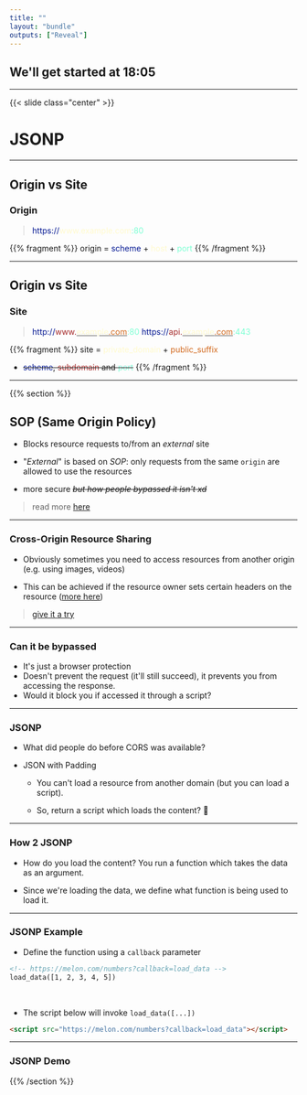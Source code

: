 ```yaml
---
title: ""
layout: "bundle"
outputs: ["Reveal"]
---
```


## We'll get started at 18:05

---

{{< slide class="center" >}}
# JSONP

---

## Origin vs Site

### Origin
> <span style="color: #021691">https://</span><span style="color: #fffacd">www\.example\.com</span><span style="color: #7FFFD4">:80</span>

{{% fragment %}}
origin = <span style="color: #021691">scheme</span> + <span style="color: #fffacd">host</span> + <span style="color: #7FFFD4">port</span>
{{% /fragment %}}

---

## Origin vs Site
### Site
> <span style="color: #021691">http://</span><span style="color: #A52A2A">www.</span><u><span style="color: #fffacd">example</span><span style="color: #D2691E">.com</span></u><span style="color: #7FFFD4">:80</span>
> <span style="color: #021691">https://</span><span style="color: #A52A2A">api.</span><u><span style="color: #fffacd">example</span><span style="color: #D2691E">.com</span></u><span style="color: #7FFFD4">:443</span>

{{% fragment %}}
site = <span style="color: #fffacd">private_domain</span> + <span style="color: #D2691E">public_suffix</span>
* <s><span style="color: #021691">scheme</span>, <span style="color: #A52A2A">subdomain</span> and <span style="color: #7FFFD4">port</span></s>
{{% /fragment %}}

---

{{% section %}}

## SOP (Same Origin Policy)
* Blocks resource requests to/from an *external* site

* "*External*" is based on *SOP*: only requests from the same `origin` are allowed to use the resources

* more secure ~~*but how people bypassed it isn't xd*~~

> read more [here](https://developer.mozilla.org/en-US/docs/Web/Security/Same-origin_policy)

---

### Cross-Origin Resource Sharing
* Obviously sometimes you need to access resources from another origin (e.g. using images, videos)

* This can be achieved if the resource owner sets certain headers on the resource ([more here](https://developer.mozilla.org/en-US/docs/Web/HTTP/Headers/Access-Control-Allow-Headers))

> [give it a try](https://www.test-cors.org/)

---

### Can it be bypassed
* It's just a browser protection
* Doesn't prevent the request (it'll still succeed), it prevents you from accessing the response.
* Would it block you if accessed it through a script?

---

### JSONP
* What did people do before CORS was available?

* JSON with Padding
    * You can't load a resource from another domain (but you can load a script).

    * So, return a script which loads the content? :brain:

---

### How 2 JSONP
* How do you load the content? You run a function which takes the data as an argument.

* Since we're loading the data, we define what function is being used to load it.

---

### JSONP Example
* Define the function using a `callback` parameter
```html
<!-- https://melon.com/numbers?callback=load_data -->
load_data([1, 2, 3, 4, 5])
```

&nbsp;

* The script below will invoke `load_data([...])`
```html
<script src="https://melon.com/numbers?callback=load_data"></script>
```

---

### JSONP Demo

{{% /section %}}